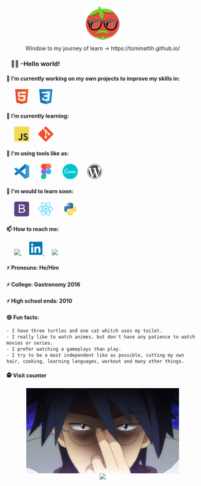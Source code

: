 
<div align="center">
    <img align="center" width="100" src="tommattih.png" />
    <p>Window to my journey of learn -> https://tommattih.github.io/ </p>
</div>
    
### &nbsp;&nbsp; 👋:nerd_face: -Hello world! 

#### 🌱 I’m currently working on my own projects to improve my skills in:
<div>
    &nbsp;&nbsp;&nbsp;&nbsp;
    <img height="40" src="https://raw.githubusercontent.com/devicons/devicon/master/icons/html5/html5-original.svg">
    &nbsp;&nbsp;&nbsp;&nbsp;
    <img height="40" src="https://raw.githubusercontent.com/devicons/devicon/master/icons/css3/css3-original.svg">
</div>

#### 🌱 I’m currently learning:
<div>
    &nbsp;&nbsp;&nbsp;&nbsp;
    <img height="40" src="https://raw.githubusercontent.com/devicons/devicon/master/icons/javascript/javascript-original.svg">
    &nbsp;&nbsp;&nbsp;&nbsp;
    <img height="40" src="https://raw.githubusercontent.com/devicons/devicon/master/icons/git/git-original.svg">
</div>   

#### 🌱 I'm using tools like as:
<div>
    &nbsp;&nbsp;&nbsp;&nbsp;
    <img height="40" src="https://raw.githubusercontent.com/devicons/devicon/master/icons/vscode/vscode-original.svg">
    &nbsp;&nbsp;&nbsp;&nbsp;
    <img height="40" src="https://raw.githubusercontent.com/devicons/devicon/master/icons/figma/figma-original.svg">
    &nbsp;&nbsp;&nbsp;&nbsp;
    <img height="40" src="https://raw.githubusercontent.com/devicons/devicon/master/icons/canva/canva-original.svg">
    &nbsp;&nbsp;&nbsp;&nbsp;
    <img height="40" src="https://raw.githubusercontent.com/devicons/devicon/master/icons/wordpress/wordpress-plain.svg">
</div>

#### 🌱 I'm would to learn soon:
<div>
    &nbsp;&nbsp;&nbsp;&nbsp;
    <img height="40" src="https://raw.githubusercontent.com/devicons/devicon/master/icons/bootstrap/bootstrap-plain.svg">
    &nbsp;&nbsp;&nbsp;&nbsp;
    <img height="40" src="https://raw.githubusercontent.com/devicons/devicon/master/icons/react/react-original.svg">
    &nbsp;&nbsp;&nbsp;&nbsp;
    <img height="40" src="https://github.com/devicons/devicon/blob/master/icons/python/python-original.svg">   
</div>

#### 📫 How to reach me:
<div align="left">
    &nbsp;&nbsp;&nbsp;&nbsp;
    <a href="mailto:tommattih@gmail.com">
        <img height="32" src="https://upload.wikimedia.org/wikipedia/commons/thumb/7/7e/Gmail_icon_%282020%29.svg/1280px-Gmail_icon_%282020%29.svg.png">
    </a>
    &nbsp;&nbsp;&nbsp;&nbsp;
    <a href="https://www.linkedin.com/in/tommattih/">
        <img height="36" src="https://raw.githubusercontent.com/devicons/devicon/master/icons/linkedin/linkedin-original.svg">
    </a>
    &nbsp;&nbsp;&nbsp;&nbsp;
    <a href="https://wa.me/qr/3MJV6HAAJ4DGK1">
        <img height="40" src="https://upload.wikimedia.org/wikipedia/commons/thumb/6/6b/WhatsApp.svg/2042px-WhatsApp.svg.png">
    </a>
</div>

#### ⚡ Pronouns: He/Him
#### ⚡ College: Gastronomy 2016
#### ⚡ High school ends: 2010

#### 😄 Fun facts:
    - I have three turtles and one cat whitch uses my toilet.
    - I really like to watch animes, but don't have any patience to watch movies or series.
    - I prefer watching a gameplays than play.
    - I try to be a most independent like as possible, cutting my own hair, cooking, learning languages, workout and many other things.
    
#### :detective: Visit counter
 <p align="center">
   <img align="center" width="400" src="glasses.gif" /> <br>
   <img alingn="center" src="https://profile-counter.glitch.me/tommattih/count.svg" />
 </p>
